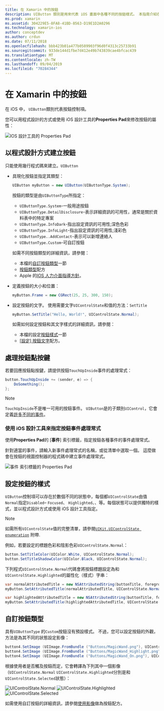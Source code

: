 ```yaml
---
title: 在 Xamarin 中的按鈕
description: UIButton 類別是用來代表 iOS 畫面中各種不同的按鈕樣式。 本指南介紹在 iOS 中使用按鈕的不同選項。
ms.prod: xamarin
ms.assetid: 304229E5-8FA8-41BD-8563-D19E1D2A0296
ms.technology: xamarin-ios
author: conceptdev
ms.author: crdun
ms.date: 07/11/2018
ms.openlocfilehash: bbb423b01a477b0589903f96d0f4313c25733b91
ms.sourcegitcommit: 933de144d1fbe7d412e49b743839cae4bfcac439
ms.translationtype: MT
ms.contentlocale: zh-TW
ms.lasthandoff: 09/04/2019
ms.locfileid: "70284344"
---
```

# <a name="buttons-in-xamarinios"></a>在 Xamarin 中的按鈕

在 iOS 中， `UIButton`類別代表按鈕控制項。

您可以用程式設計的方式或使用 iOS 設計工具的**Properties Pad**來修改按鈕的屬性：

![IOS 設計工具的 Properties Pad](buttons-images/properties.png "IOS 設計工具的 Properties Pad")

## <a name="creating-a-button-programmatically"></a>以程式設計方式建立按鈕

只能使用幾行程式碼來建立。`UIButton`

- 具現化按鈕並指定其類型：

  ```csharp
  UIButton myButton = new UIButton(UIButtonType.System);
  ```

  按鈕的類型是由`UIButtonType`所指定：

  - `UIButtonType.System`-一般用途按鈕
  - `UIButtonType.DetailDisclosure`-表示詳細資訊的可用性，通常是關於資料表中的特定專案
  - `UIButtonType.InfoDark`-指出設定資訊的可用性;深色色彩
  - `UIButtonType.InfoLight`-指出設定資訊的可用性;淺彩色
  - `UIButtonType..AddContact`-表示可以新增連絡人
  - `UIButtonType.Custom`-可自訂按鈕

  如需不同按鈕類型的詳細資訊，請參閱：
  
  - 本檔的[自訂按鈕類型](#custom-button-types)一節
  - [按鈕類型](https://github.com/xamarin/recipes/tree/master/Recipes/ios/standard_controls/buttons/create_different_types_of_buttons)配方
  - Apple 的[IOS 人力介面指導方針](https://developer.apple.com/design/human-interface-guidelines/ios/controls/buttons/)。

- 定義按鈕的大小和位置：

  ```csharp
  myButton.Frame = new CGRect(25, 25, 300, 150);
  ```

- 設定按鈕的文字。 使用需要文字`UIControlState`和值的方法：`SetTitle`

  ```csharp
  myButton.SetTitle("Hello, World!", UIControlState.Normal);
  ```

  如需如何設定按鈕和其文字樣式的詳細資訊，請參閱：

  - 本檔的設定[按鈕樣式](#styling-a-button)一節
  - [[設定] 按鈕文字](https://github.com/xamarin/recipes/tree/master/Recipes/ios/standard_controls/buttons/set_button_text)配方。

## <a name="handling-a-button-tap"></a>處理按鈕點按鍵

若要回應按鈕點按鍵，請提供按鈕`TouchUpInside`事件的處理常式：

```csharp
button.TouchUpInside += (sender, e) => {
    DoSomething();
};
```

> [!NOTE]
> `TouchUpInside`不是唯一可用的按鈕事件。 `UIButton`是的子類別`UIControl`，它會定義[許多不同的事件](xref:UIKit.UIControlEvent)。

### <a name="using-the-ios-designer-to-specify-button-event-handlers"></a>使用 iOS 設計工具來指定按鈕事件處理常式

使用**Properties Pad**的 [**事件**] 索引標籤，指定按鈕各種事件的事件處理常式。

針對適當的事件，請輸入新事件處理常式的名稱，或從清單中選取一個。 這麼做會在按鈕的視圖控制器的程式碼中建立事件處理常式。

![事件 索引標籤的 Properties Pad](buttons-images/image1.png "事件 索引標籤的 屬性 面板")

## <a name="styling-a-button"></a>設定按鈕的樣式

`UIButton`控制項可以存在於數個不同的狀態中，每個都`UIControlState`由值`Normal`指定`Disabled`– `Focused`、 `Highlighted`、、等。每個狀態可以提供獨特的樣式，並以程式設計方式或使用 iOS 設計工具指定。

> [!NOTE]
> 如需所有`UIControlState`值的完整清單，請參閱[`UIKit.UIControlState enumeration`](xref:UIKit.UIControlState)
> 附帶.

例如，若要設定的標題色彩和陰影色彩`UIControlState.Normal`：

```csharp
button.SetTitleColor(UIColor.White, UIControlState.Normal);
button.SetTitleShadowColor(UIColor.Black, UIControlState.Normal);
```

下列程式`UIControlState.Normal`代碼會將按鈕標題設定為和`UIControlState.Highlighted`的屬性化（樣式）字串：

```csharp
var normalAttributedTitle = new NSAttributedString(buttonTitle, foregroundColor: UIColor.Blue, strikethroughStyle: NSUnderlineStyle.Single);
myButton.SetAttributedTitle(normalAttributedTitle, UIControlState.Normal);

var highlightedAttributedTitle = new NSAttributedString(buttonTitle, foregroundColor: UIColor.Green, strikethroughStyle: NSUnderlineStyle.Thick);
myButton.SetAttributedTitle(highlightedAttributedTitle, UIControlState.Highlighted);
```

## <a name="custom-button-types"></a>自訂按鈕類型

具有`UIButtonType` 的`Custom`按鈕沒有預設樣式。 不過，您可以設定按鈕的外觀，方法是為其不同的狀態設定影像：

```csharp
button4.SetImage (UIImage.FromBundle ("Buttons/MagicWand.png"), UIControlState.Normal);
button4.SetImage (UIImage.FromBundle ("Buttons/MagicWand_Highlight.png"), UIControlState.Highlighted);
button4.SetImage (UIImage.FromBundle ("Buttons/MagicWand_On.png"), UIControlState.Selected);
```

根據使用者是否觸及按鈕而定，它會轉譯為下列其中一個影像（`UIControlState.Normal` `UIControlState.Highlighted`分別是和`UIControlState.Selected`狀態）：

![UIControlState.Normal](buttons-images/image22.png "UIControlState.Normal")
![UIControlState.Highlighted](buttons-images/image23.png "UIControlState.Highlighted")
![UIControlState.Selected](buttons-images/image24.png "UIControlState.Selected")

如需使用自訂按鈕的詳細資訊，請參閱[使用影像](https://github.com/xamarin/recipes/tree/master/Recipes/ios/standard_controls/buttons/use_an_image_for_a_button)做為按鈕配方。

